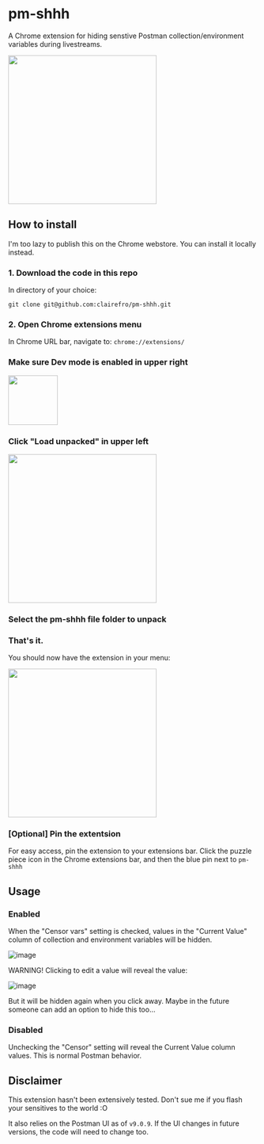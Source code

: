 # pm-shhh

A Chrome extension for hiding senstive Postman collection/environment variables during livestreams.

<img src="https://user-images.githubusercontent.com/9841162/140598814-2cd327fd-c2b9-4449-af6b-721014e1d8e3.png" height="300px">

## How to install

I'm too lazy to publish this on the Chrome webstore. You can install it locally instead.

### 1. Download the code in this repo

In directory of your choice:

`git clone git@github.com:clairefro/pm-shhh.git`

### 2. Open Chrome extensions menu

In Chrome URL bar, navigate to: `chrome://extensions/`

### Make sure Dev mode is enabled in upper right

<img src="https://user-images.githubusercontent.com/9841162/140598902-99206513-d9d5-4670-b693-95b58208220a.png" height="100px">

### Click "Load unpacked" in upper left

<img src="https://user-images.githubusercontent.com/9841162/140598928-71d4bbdf-ace3-4d5a-adcd-8e3ddba6957c.png" height="300px">

### Select the pm-shhh file folder to unpack

### That's it.

You should now have the extension in your menu:

<img src="https://user-images.githubusercontent.com/9841162/140598951-44548352-05dd-4c4d-859e-3d1c1b8469d8.png" height="300px">

### \[Optional\] Pin the extentsion

For easy access, pin the extension to your extensions bar. Click the puzzle piece icon in the Chrome extensions bar, and then the blue pin next to `pm-shhh`

## Usage

### Enabled

When the "Censor vars" setting is checked, values in the "Current Value" column of collection and environment variables will be hidden.

![image](https://user-images.githubusercontent.com/9841162/140598997-fa906865-c275-4692-ab46-8855f9c5e28b.png)

WARNING! Clicking to edit a value will reveal the value:

![image](https://user-images.githubusercontent.com/9841162/140599014-9270c0b0-2bc6-4b5b-9c45-fd6eac4f6e2d.png)

But it will be hidden again when you click away. Maybe in the future someone can add an option to hide this too...

### Disabled

Unchecking the "Censor" setting will reveal the Current Value column values. This is normal Postman behavior.

## Disclaimer

This extension hasn't been extensively tested. Don't sue me if you flash your sensitives to the world :O

It also relies on the Postman UI as of `v9.0.9`. If the UI changes in future versions, the code will need to change too.
